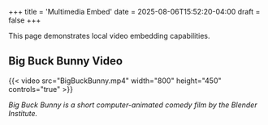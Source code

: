 +++
title = 'Multimedia Embed'
date = 2025-08-06T15:52:20-04:00
draft = false
+++

This page demonstrates local video embedding capabilities.

## Big Buck Bunny Video

{{< video src="BigBuckBunny.mp4" width="800" height="450" controls="true" >}}

*Big Buck Bunny is a short computer-animated comedy film by the Blender Institute.*

